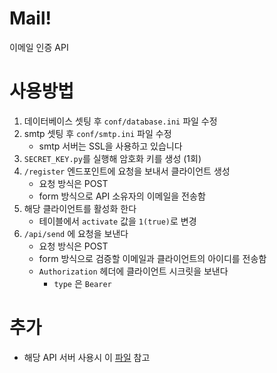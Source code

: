 # Mail!
이메일 인증 API

# 사용방법
1. 데이터베이스 셋팅 후 `conf/database.ini` 파일 수정
2. smtp 셋팅 후 `conf/smtp.ini` 파일 수정
   - smtp 서버는 SSL을 사용하고 있습니다
3. `SECRET_KEY.py`를 실행해 암호화 키를 생성 (1회)
4. `/register` 엔드포인트에 요청을 보내서 클라이언트 생성
   - 요청 방식은 POST
   - form 방식으로 API 소유자의 이메일을 전송함
5. 해당 클라이언트를 활성화 한다
   - 테이블에서 `activate` 값을 `1(true)`로 변경
6. `/api/send` 에 요청을 보낸다
   - 요청 방식은 POST
   - form 방식으로 검증할 이메일과 클라이언트의 아이디를 전송함
   - `Authorization` 헤더에 클라이언트 시크릿을 보낸다
      - `type` 은 `Bearer`

# 추가
- 해당 API 서버 사용시 이 [파일](https://gist.github.com/chick0/22c6440322981b5d874a64a03c70b67f) 참고
